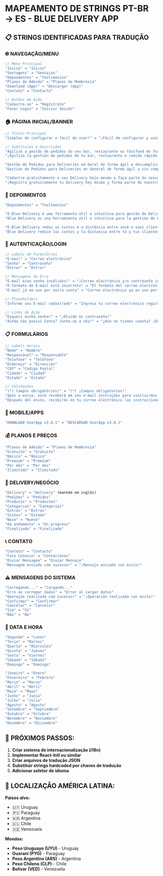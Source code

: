# MAPEAMENTO DE STRINGS PT-BR → ES - BLUE DELIVERY APP

## 📋 STRINGS IDENTIFICADAS PARA TRADUÇÃO

### 🌐 **NAVEGAÇÃO/MENU**
```javascript
// Menu Principal
"Início" → "Inicio"
"Vantagens" → "Ventajas"  
"Depoimentos" → "Testimonios"
"Planos de Adesão" → "Planes de Membresía"
"Download (App)" → "Descargar (App)"
"Contato" → "Contacto"

// Botões de Ação
"Cadastre-se" → "Regístrate"
"Fazer Login" → "Iniciar Sesión"
```

### 🏠 **PÁGINA INICIAL/BANNER**
```javascript
// Título Principal
"Simples de configurar e fácil de usar!" → "¡Fácil de configurar y usar!"

// Subtítulos e Descrições
"Agilize a gestão de pedidos do seu bar, restaurante ou fastfood de forma muito prática e simples!" → 
"¡Agiliza la gestión de pedidos de tu bar, restaurante o comida rápida de forma muy práctica y sencilla!"

"Gestão de Pedidos para Deliveries em Geral de forma ágil e descomplicada." → 
"Gestión de Pedidos para Deliveries en General de forma ágil y sin complicaciones."

"Cadastre gratuitamente o seu Delivery hoje mesmo e faça parte do nosso Catálogo! Pague apenas R$ 0,99 por pedido enviado pela nossa plataforma." → 
"¡Registra gratuitamente tu Delivery hoy mismo y forma parte de nuestro Catálogo! Paga solo $0.99 por pedido enviado por nuestra plataforma."
```

### 👥 **DEPOIMENTOS**
```javascript
"Depoimentos" → "Testimonios"

"O Blue Delivery é uma ferramenta útil e intuitiva para gestão de Delivery's em geral." → 
"Blue Delivery es una herramienta útil e intuitiva para la gestión de Deliveries en general."

"O Blue Delivery reduz os custos e a distância entre você e seus clientes." → 
"Blue Delivery reduce los costos y la distancia entre tú y tus clientes."
```

### 🔐 **AUTENTICAÇÃO/LOGIN**
```javascript
// Labels de Formulários
"E-mail" → "Correo electrónico"
"Senha" → "Contraseña"
"Entrar" → "Entrar"

// Mensagens de Erro
"E-mail e/ou senha inválidos!" → "¡Correo electrónico y/o contraseña inválidos!"
"O formato do E-mail está incorreto" → "El formato del correo electrónico es incorrecto"
"E-mail já em uso por outra conta" → "Correo electrónico ya en uso por otra cuenta"

// Placeholders
"Informe seu E-mail cadastrado" → "Ingresa tu correo electrónico registrado"

// Links de Ação
"Esqueci minha senha!" → "¡Olvidé mi contraseña!"
"Ainda não possui Conta? Junte-se a nós!" → "¿Aún no tienes cuenta? ¡Únete a nosotros!"
```

### 📋 **FORMULÁRIOS**
```javascript
// Labels Gerais
"Nome" → "Nombre"
"Responsável" → "Responsable"
"Telefone" → "Teléfono"
"Endereço" → "Dirección"
"CEP" → "Código Postal"
"Cidade" → "Ciudad"
"Estado" → "Estado"

// Validações
"(*) Campos obrigatórios!" → "(*) ¡Campos obligatorios!"
"Após o envio, você receberá em seu e-mail instruções para concluirmos a sua assinatura e criar o seu login de acesso." → 
"Después del envío, recibirás en tu correo electrónico las instrucciones para completar tu suscripción y crear tu acceso de login."
```

### 📱 **MOBILE/APPS**
```javascript
"DOWNLOAD UserApp v3.0.1" → "DESCARGAR UserApp v3.0.1"
```

### 💰 **PLANOS E PREÇOS**
```javascript
"Planos de Adesão" → "Planes de Membresía"
"Gratuito" → "Gratuito"
"Básico" → "Básico"  
"Premium" → "Premium"
"Por mês" → "Por mes"
"Ilimitado" → "Ilimitado"
```

### 🏪 **DELIVERY/NEGÓCIO**
```javascript
"Delivery" → "Delivery" (mantém em inglês)
"Pedidos" → "Pedidos"
"Produtos" → "Productos"
"Categorias" → "Categorías"
"Extras" → "Extras"
"Status" → "Estado"
"Novo" → "Nuevo"
"Em andamento" → "En progreso"
"Finalizado" → "Finalizado"
```

### 📞 **CONTATO**
```javascript
"Contato" → "Contacto"
"Fale Conosco" → "Contáctanos"
"Enviar Mensagem" → "Enviar Mensaje"
"Mensagem enviada com sucesso!" → "¡Mensaje enviado con éxito!"
```

### ⚠️ **MENSAGENS DO SISTEMA**
```javascript
"Carregando..." → "Cargando..."
"Erro ao carregar dados" → "Error al cargar datos"
"Operação realizada com sucesso!" → "¡Operación realizada con éxito!"
"Confirmar" → "Confirmar"
"Cancelar" → "Cancelar"
"Sim" → "Sí"
"Não" → "No"
```

### 📅 **DATA E HORA**
```javascript
"Segunda" → "Lunes"
"Terça" → "Martes"
"Quarta" → "Miércoles"
"Quinta" → "Jueves"
"Sexta" → "Viernes"
"Sábado" → "Sábado"
"Domingo" → "Domingo"

"Janeiro" → "Enero"
"Fevereiro" → "Febrero"
"Março" → "Marzo"
"Abril" → "Abril"
"Maio" → "Mayo"
"Junho" → "Junio"
"Julho" → "Julio"
"Agosto" → "Agosto"
"Setembro" → "Septiembre"
"Outubro" → "Octubre"
"Novembro" → "Noviembre"
"Dezembro" → "Diciembre"
```

## 🎯 **PRÓXIMOS PASSOS:**

1. **Criar sistema de internacionalização (i18n)**
2. **Implementar React-Intl ou similar**
3. **Criar arquivos de tradução JSON**
4. **Substituir strings hardcoded por chaves de tradução**
5. **Adicionar seletor de idioma**

## 📍 **LOCALIZAÇÃO AMÉRICA LATINA:**

**Países alvo:**
- 🇺🇾 Uruguay
- 🇵🇾 Paraguay  
- 🇦🇷 Argentina
- 🇨🇱 Chile
- 🇻🇪 Venezuela

**Moedas:**
- **Peso Uruguayo (UYU)** - Uruguay
- **Guaraní (PYG)** - Paraguay
- **Peso Argentino (ARS)** - Argentina
- **Peso Chileno (CLP)** - Chile
- **Bolívar (VED)** - Venezuela